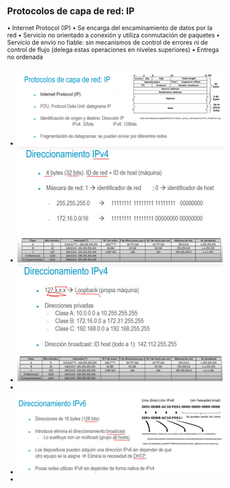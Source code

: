 ## Protocolos de capa de red: IP
• Internet Protocol (IP)
• Se encarga del encaminamiento de datos por la red
• Servicio no orientado a conexión y utiliza conmutación de paquetes
• Servicio de envío no fiable: sin mecanismos de control de errores ni de
control de flujo (delega estas operaciones en niveles superiores)
• Entrega no ordenada
- ![image.png](../assets/image_1721259718650_0.png)
- ![image.png](../assets/image_1721260110613_0.png)
- ![image.png](../assets/image_1721260202455_0.png)
-
- ![image.png](../assets/image_1721260296450_0.png)
-